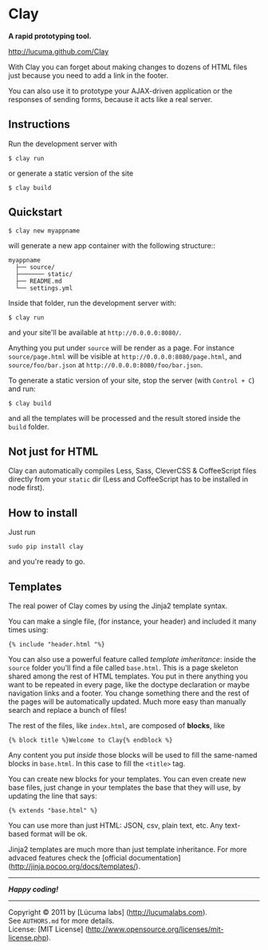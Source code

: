 
# Clay

**A rapid prototyping tool.**

http://lucuma.github.com/Clay

With Clay you can forget about making changes to dozens of HTML files just because you need to add a link in the footer.

You can also use it to prototype your AJAX-driven application or the responses of sending forms, because it acts like a real server.


## Instructions

Run the development server with

    $ clay run

or generate a static version of the site

    $ clay build


## Quickstart


    $ clay new myappname

will generate a new app container with the following structure::

    myappname
      ├── source/
      ├─────── static/
      ├── README.md
      └── settings.yml

Inside that folder, run the development server with:

    $ clay run

and your site'll be available at `http://0.0.0.0:8080/`.

Anything you put under `source` will be render as a page. For instance `source/page.html` will be visible at `http://0.0.0.0:8080/page.html`, and `source/foo/bar.json` at `http://0.0.0.0:8080/foo/bar.json`.

To generate a static version of your site, stop the server (with `Control + C`) and run:

    $ clay build

and all the templates will be processed and the result stored inside the `build` folder.


## Not just for HTML

Clay can automatically compiles Less, Sass, CleverCSS & CoffeeScript files directly from your `static` dir (Less and CoffeeScript has to be installed in node first).


## How to install

Just run

    sudo pip install clay

and you're ready to go.


## Templates

The real power of Clay comes by using the Jinja2 template syntax. 

You can make a single file, (for instance, your header) and included it many times using:
    
    {% include "header.html "%}

You can also use a powerful feature called _template imheritance_: inside the `source` folder you'll find a file called `base.html`. This is a page skeleton shared among the rest of HTML templates. You put in there anything you want to be repeated in every page, like the doctype declaration or maybe navigation links and a footer. You change something there and the rest of the pages will be automatically updated. Much more easy than manually search and replace a bunch of files!

The rest of the files, like `index.html`, are composed of **blocks**, like

    {% block title %}Welcome to Clay{% endblock %}

Any content you put *inside* those blocks will be used to fill the same-named blocks in `base.html`. In this case to fill the `<title>` tag.

You can create new blocks for your templates. You can even create new base files, just change in your templates the base that they will use, by updating the line that says:

    {% extends "base.html" %}

You can use more than just HTML: JSON, csv, plain text, etc. Any text-based format will be ok.

Jinja2 templates are much more than just template inheritance. For more advaced features check the [official documentation] (http://jinja.pocoo.org/docs/templates/).


---------------------------------------
***Happy coding!***


---------------------------------------
Copyright © 2011 by [Lúcuma labs] (http://lucumalabs.com).<br />
See `AUTHORS.md` for more details.<br />
License: [MIT License] (http://www.opensource.org/licenses/mit-license.php).
